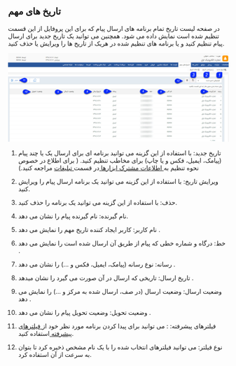 ﻿## تاریخ های مهم

در صفحه لیست تاریخ تمام برنامه های ارسال پیام که برای این پروفایل از این قسمت تنظیم شده است نمایش داده می شود. همچنین می توانید یک تاریخ جدید برای ارسال پیام تنظیم کنید و یا برنامه های تنظیم شده در هریک از تاریخ ها را ویرایش یا حذف کنید.

![](NotificationDate.jpg)


1. تاریخ جدید: با استفاده از این گزینه می توانید برنامه ای برای ارسال یک یا چند پیام (پیامک، ایمیل، فکس و یا چاپ) برای مخاطب تنظیم کنید. ( برای اطلاع در خصوص نحوه تنظیم به[ اطلاعات مشترک ابزارها ](https://github.com/1stco/PayamGostarDocs/blob/master/help%202.5.4/Marketing/moshtarak-abzar/moshtarak-abzar.md)در قسمت[ تبلیغات](https://github.com/1stco/PayamGostarDocs/blob/master/help%202.5.4/Marketing/Marketing.md) مراجعه کنید.)

2. ویرایش تاریخ:  با استفاده از این گزینه می توانید یک برنامه ارسال پیام را ویرایش کنید.

3. حذف: با استفاده از این گزینه می توانید یک برنامه را حذف کنید.

4. نام گیرنده: نام گیرنده پیام را نشان می دهد.

5. نام کاربر: کاربر ایجاد کننده تاریخ مهم را نمایش می دهد .

6. خط: درگاه و شماره خطی که پیام از طریق آن ارسال شده است را نمایش می دهد .

7. رسانه: نوع رسانه (پیامک، ایمیل، فکس و ...) را نشان می دهد .

8. تاریخ ارسال: تاریخی که ارسال در آن صورت می گیرد را نشان میدهد .

9. وضعیت ارسال: وضعیت ارسال (در صف، ارسال شده به مرکز و ...) را نمایش می دهد .

10. وضعیت تحویل: وضعیت تحویل پیام را نشان می دهد .

11. فیلترهای پیشرفته: : می توانید برای پیدا کردن برنامه مورد نظر خود از[ فیلترهای پیشرفته ](https://github.com/1stco/PayamGostarDocs/blob/master/help%202.5.4/Customer-relationship-management/Advanced-filter/Advanced-filter.md)استفاده کنید.

12. نوع فیلتر: می توانید فیلترهای انتخاب شده را با یک نام مشخص ذخیره کرد تا بتوان به سرعت از آن استفاده کرد.